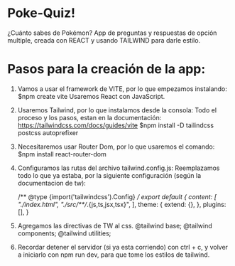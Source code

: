 # Poke-Quiz!

¿Cuánto sabes de Pokémon? App de preguntas y respuestas de opción multiple, creada con REACT y usando TAILWIND para darle estilo.

# Pasos para la creación de la app:

1. Vamos a usar el framework de VITE, por lo que empezamos instalando: 
$npm create vite
Usaremos React con JavaScript.

2. Usaremos Tailwind, por lo que instalamos desde la consola:
Todo el proceso y los pasos, estan en la documentación: https://tailwindcss.com/docs/guides/vite
$npm install -D tailindcss postcss autoprefixer

3. Necesitaremos usar Router Dom, por lo que usaremos el comando:
$npm install react-router-dom

4. Configuramos las rutas del archivo tailwind.config.js:
    Reemplazamos todo lo que ya estaba, por la siguiente configuración (según la documentacion de tw):

    /** @type {import('tailwindcss').Config} */
    export default {
    content: [
        "./index.html",
        "./src/**/*.{js,ts,jsx,tsx}",
    ],
    theme: {
        extend: {},
    },
    plugins: [],
    }

5. Agregamos las directivas de TW al css.
    @tailwind base;
    @tailwind components;
    @tailwind utilities;

6. Recordar detener el servidor (si ya esta corriendo) con ctrl + c, y volver a iniciarlo con npm run dev, para que tome los estilos de tailwind.